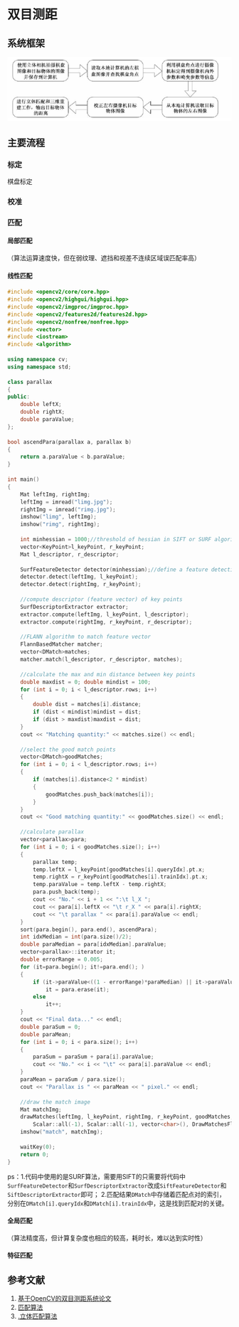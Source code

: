 # 双目测距

## 系统框架

![image-20200801100840282](openCV实现双目测距.assets/image-20200801100840282.png)

## 主要流程

### 标定

棋盘标定

### 校准

### 匹配

#### 局部匹配

（算法运算速度快，但在弱纹理、遮挡和视差不连续区域误匹配率高）

#### 线性匹配

```C++
#include <opencv2/core/core.hpp>  
#include <opencv2/highgui/highgui.hpp>  
#include <opencv2/imgproc/imgproc.hpp>
#include <opencv2/features2d/features2d.hpp>
#include <opencv2/nonfree/nonfree.hpp>
#include <vector> 
#include <iostream>
#include <algorithm>

using namespace cv;
using namespace std;

class parallax
{
public:
	double leftX;
	double rightX;
	double paraValue;
};

bool ascendPara(parallax a, parallax b)
{
	return a.paraValue < b.paraValue;
}

int main()
{
	Mat leftImg, rightImg;
	leftImg = imread("limg.jpg");
	rightImg = imread("rimg.jpg");
	imshow("limg", leftImg);
	imshow("rimg", rightImg);

	int minhessian = 1000;//threshold of hessian in SIFT or SURF algorithm 
	vector<KeyPoint>l_keyPoint, r_keyPoint;
	Mat l_descriptor, r_descriptor;

	SurfFeatureDetector detector(minhessian);//define a feature detection class object
	detector.detect(leftImg, l_keyPoint);
	detector.detect(rightImg, r_keyPoint);

	//compute descriptor (feature vector) of key points
	SurfDescriptorExtractor extractor;
	extractor.compute(leftImg, l_keyPoint, l_descriptor);
	extractor.compute(rightImg, r_keyPoint, r_descriptor);

	//FLANN algorithm to match feature vector
	FlannBasedMatcher matcher;
	vector<DMatch>matches;
	matcher.match(l_descriptor, r_descriptor, matches);

	//calculate the max and min distance between key points
	double maxdist = 0; double mindist = 100;
	for (int i = 0; i < l_descriptor.rows; i++)
	{
		double dist = matches[i].distance;
		if (dist < mindist)mindist = dist;
		if (dist > maxdist)maxdist = dist;
	}
	cout << "Matching quantity:" << matches.size() << endl;

	//select the good match points
	vector<DMatch>goodMatches;
	for (int i = 0; i < l_descriptor.rows; i++)
	{
		if (matches[i].distance<2 * mindist)
		{
			goodMatches.push_back(matches[i]);
		}
	}
	cout << "Good matching quantity:" << goodMatches.size() << endl;

	//calculate parallax
	vector<parallax>para;
	for (int i = 0; i < goodMatches.size(); i++)
	{
		parallax temp;
		temp.leftX = l_keyPoint[goodMatches[i].queryIdx].pt.x;
		temp.rightX = r_keyPoint[goodMatches[i].trainIdx].pt.x;
		temp.paraValue = temp.leftX - temp.rightX;
		para.push_back(temp);
		cout << "No." << i + 1 << ":\t l_X ";
		cout << para[i].leftX << "\t r_X " << para[i].rightX;
		cout << "\t parallax " << para[i].paraValue << endl;
	}
	sort(para.begin(), para.end(), ascendPara);
	int idxMedian = int(para.size()/2);
	double paraMedian = para[idxMedian].paraValue;
	vector<parallax>::iterator it;
	double errorRange = 0.005;
	for (it=para.begin(); it!=para.end(); )
	{
		if (it->paraValue<((1 - errorRange)*paraMedian) || it->paraValue>((1 + errorRange)*paraMedian))
			it = para.erase(it);
		else
			it++;
	}
	cout << "Final data..." << endl;
	double paraSum = 0;
	double paraMean;
	for (int i = 0; i < para.size(); i++)
	{
		paraSum = paraSum + para[i].paraValue;
		cout << "No." << i << "\t" << para[i].paraValue << endl;
	}
	paraMean = paraSum / para.size();
	cout << "Parallax is " << paraMean << " pixel." << endl;

	//draw the match image
	Mat matchImg;
	drawMatches(leftImg, l_keyPoint, rightImg, r_keyPoint, goodMatches, matchImg,
		Scalar::all(-1), Scalar::all(-1), vector<char>(), DrawMatchesFlags::NOT_DRAW_SINGLE_POINTS);
	imshow("match", matchImg);

	waitKey(0);
	return 0;
}

```

ps：1.代码中使用的是SURF算法，需要用SIFT的只需要将代码中`SurfFeatureDetector`和`SurfDescriptorExtractor`改成`SiftFeatureDetector`和`SiftDescriptorExtractor`即可；
2.匹配结果`DMatch`中存储着匹配点对的索引，分别在`DMatch[i].queryIdx`和`DMatch[i].trainIdx`中，这是找到匹配对的关键。

#### 全局匹配

（算法精度高，但计算复杂度也相应的较高，耗时长，难以达到实时性）

#### 特征匹配

## 参考文献

1. [基于OpenCV的双目测距系统论文](https://www.ixueshu.com/document/214c9856c4611007fd5cd51ef69eeb99318947a18e7f9386.html)
2. [匹配算法](https://blog.csdn.net/qinchang1/article/details/86934636)
3. [.立体匹配算法](https://blog.csdn.net/He3he3he/article/details/101162766)